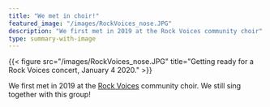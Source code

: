 ```yaml
---
title: "We met in choir!"
featured_image: "/images/RockVoices_nose.JPG"
description: "We first met in 2019 at the Rock Voices community choir"
type: summary-with-image
---
```


{{< figure src="/images/RockVoices_nose.JPG" title="Getting ready for a Rock Voices concert, January 4 2020." >}}

We first met in 2019 at the [Rock Voices](https://rockvoices.com) community choir. We still sing together with this group!
